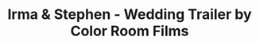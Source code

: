 ---
title: Irma & Stephen - Wedding Trailer by Color Room Films
link: https://player.vimeo.com/video/184607693?color=26a69a&title=0&byline=0&portrait=0
---
